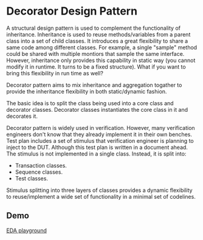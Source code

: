 # Decorator Design Pattern

A structural design pattern is used to complement the functionality of inheritance. Inheritance is used to reuse methods/variables from a parent class into a set of child classes. It introduces a great flexibility to share a same code among different classes. For example, a single "sample" method could be shared with multiple montiors that sample the same interface. However, inheritance only provides this capability in static way (you cannot modify it in runtime. It turns to be a fixed structure). What if you want to bring this flexibility in run time as well?

Decorator pattern aims to mix inheritance and aggregation togather to provide the inheritance flexibility in both static/dynamic fashion.

The basic idea is to split the class being used into a core class and decorator classes. Decorator classes instantiates the core class in it and decorates it.

Decorator pattern is widely used in verification. However, many verification engineers don't know that they already implement it in their own benches. Test plan includes a set of stimulus that verification engineer is planning to inject to the DUT. Although this test plan is written in a document ahead. The stimulus is not implemented in a single class. Instead, it is split into:

- Transaction classes.
- Sequence classes.
- Test classes.

Stimulus splitting into three layers of classes provides a dynamic flexibility to reuse/implement a wide set of functionality in a minimal set of codelines.

## Demo

[EDA playground](https://edaplayground.com/x/DCzQ)